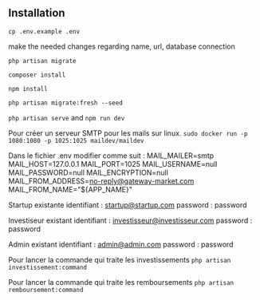 
## Installation

`cp .env.example .env`

make the needed changes regarding name, url, database connection

`php artisan migrate`

`composer install`

`npm install`

`php artisan migrate:fresh --seed`

`php artisan serve` and `npm run dev`

Pour créer un serveur SMTP pour les mails sur linux.
`sudo docker run -p 1080:1080 -p 1025:1025 maildev/maildev`

Dans le fichier .env modifier comme suit :
MAIL_MAILER=smtp
MAIL_HOST=127.0.0.1
MAIL_PORT=1025
MAIL_USERNAME=null
MAIL_PASSWORD=null
MAIL_ENCRYPTION=null
MAIL_FROM_ADDRESS=no-reply@gateway-market.com
MAIL_FROM_NAME="${APP_NAME}"


Startup existante
identifiant : startup@startup.com
password : password

Investiseur existant
identifiant : investisseur@investisseur.com
password : password

Admin existant
identifiant : admin@admin.com
password : password


Pour lancer la commande qui traite les investissements
`php artisan investissement:command`

Pour lancer la commande qui traite les remboursements
`php artisan remboursement:command`


